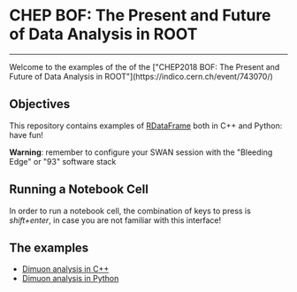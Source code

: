 # CHEP BOF: The Present and Future of Data Analysis in ROOT
<hr style="border-top-width: 4px; border-top-color: #34609b;">
Welcome to the examples of the of the ["CHEP2018 BOF: The Present and Future of Data Analysis in ROOT"](https://indico.cern.ch/event/743070/)

## Objectives
This repository contains examples of [RDataFrame](https://root.cern/doc/master/classROOT_1_1RDataFrame.html) both in C++ and Python: have fun!

**Warning**: remember to configure your SWAN session with the "Bleeding Edge" or "93" software stack

## Running a Notebook Cell
In order to run a notebook cell, the combination of keys to press is *shift+enter*, in case you are not familiar with this interface!

## The examples
- [Dimuon analysis in C++](DimuonAnalysis.ipynb)
- [Dimuon analysis in Python](DimuonAnalysis_Py.ipynb)

